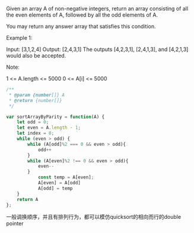 Given an array A of non-negative integers, return an array consisting of all the even elements of A, followed by all the odd elements of A.

You may return any answer array that satisfies this condition.



Example 1:

Input: [3,1,2,4]
Output: [2,4,3,1]
The outputs [4,2,3,1], [2,4,1,3], and [4,2,1,3] would also be accepted.


Note:

1 <= A.length <= 5000
0 <= A[i] <= 5000

```js
/**
 * @param {number[]} A
 * @return {number[]}
 */

var sortArrayByParity = function(A) {
    let odd = 0;
    let even = A.length - 1;
    let index = 0;
    while (even > odd) {
        while (A[odd]%2 === 0 && even > odd){
            odd++
        }
        while (A[even]%2 !== 0 && even > odd){
            even--
        }
            const temp = A[even];
            A[even] = A[odd]
            A[odd] = temp
    }
    return A
};
```
一般调换顺序，并且有排列行为，都可以模仿quicksort的相向而行的double pointer
